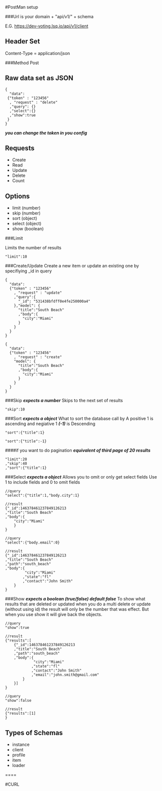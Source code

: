 #PostMan setup 

###Url is your domain + "api/v1/" + schema

E.G. 
https://dev-voting.lsq.io/api/v1/client

Header Set
---
Content-Type = application/json

###Method Post

Raw data set as JSON
---
```
{
  "data":
 {"token" : "123456"
  , "request" : "delete"
  ,"query": {}
  ,"select":{}
  ,"show":true
 }
}
```

***you can change the token in you config***

Requests
---
* Create
* Read
* Update
* Delete
* Count

Options
---
* limit (number)
* skip (number)
* sort (object)
* select (object)
* show (boolean)

###Limit

Limits the number of results
```
"limit":10
```
###Create/Update
Create a new item or update an existing one by specifiying _id in query
```
{
  "data":
  {"token" : "123456"
    , "request" : "update"
    ,"query":{
      "_id": "531438bfdff0e4fe250000a4"
    },"model": {
      "title":"South Beach"
      ,"body":{
        "city":"Miami"
      }
    }
  }
}
```
```
{
  "data":
  {"token" : "123456"
    , "request" : "create"
    "model": {
      "title":"South Beach"
      ,"body":{
        "city":"Miami"
      }
    }
  }
}
```


###Skip
***expects a number***
Skips to the next set of results
```
"skip":10
```


###Sort
***expects a object***
What to sort the database call by 
A positive 1 is ascending and negiative 1 ***(-1)*** is Descending 
```
"sort":{"title":1}
```
```
"sort":{"title":-1}
```


####if you want to do pagination
***equivalent of third page of 20 results***
```
"limit":20
,"skip":40
,"sort":{"title":1}
```

###Select
***expects a object***
Allows you to omit or only get select fields
Use 1 to include fields and 0 to omit fields
```
//query
"select":{"title":1,"body.city":1}

//result
{"_id":146378461237849126213
,"title":"South Beach"
,"body":{
    "city":"Miami"
    }
}
```

```
//query
"select":{"body.email":0}

//result
{"_id":146378461237849126213
,"title":"South Beach"
,"path":"south_beach"
,"body":{
         "city":"Miami"
        ,"state":"fl"
        ,"contact":"John Smith"
    }
}
```
###Show
***expects a boolean (true/false) default false***
To show what results that are deleted or updated
when you do a multi delete or update (without using id) the result will only be the number that was effect. But when you use show it will give back the objects.
```
//query
"show":true

//result
{"results":[
    {"_id":146378461237849126213
    ,"title":"South Beach"
    ,"path":"south_beach"
    ,"body":{
             "city":"Miami"
            ,"state":"fl"
            ,"contact":"John Smith"
            ,"email":"john.smith@gmail.com"
        }
    }]
}
```

```
//query
"show":false

//result
{"results":[1]
}
```

Types of Schemas
---
* instance
* client
* profile
* item
* loader


====

#CURL

